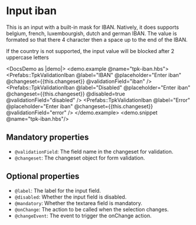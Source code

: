 # Input iban

This is an input with a built-in mask for IBAN.
Natively, it does supports belgium, french, luxembourgish, dutch and german IBAN.
The value is formated so that there 4 character then a space up to the end of the IBAN.

If the country is not supported, the input value will be blocked after 2 uppercase letters

<DocsDemo as |demo|>
  <demo.example @name="tpk-iban.hbs">
      <Prefabs::TpkValidationIban 
        @label="IBAN"
        @placeholder="Enter iban"
        @changeset={{this.changeset}} 
        @validationField="iban"
      />
      <Prefabs::TpkValidationIban 
        @label="Disabled"
        @placeholder="Enter iban"
        @changeset={{this.changeset}}
        @disabled=true 
        @validationField="disabled"
      />
      <Prefabs::TpkValidationIban 
        @label="Error"
        @placeholder="Enter iban"
        @changeset={{this.changeset}} 
        @validationField="error"
      />
  </demo.example>
  <demo.snippet @name="tpk-iban.hbs"/>
</DocsDemo>

## Mandatory properties

- `@validationField`: The field name in the changeset for validation.
- `@changeset`: The changeset object for form validation.

## Optional properties

- `@label`: The label for the input field.
- `@disabled`: Whether the input field is disabled.
- `@mandatory`: Whether the textarea field is mandatory.
- `@onChange`: The action to be called when the selection changes. 
- `@changeEvent`: The event to trigger the onChange action.